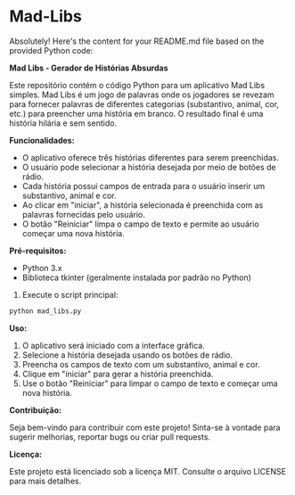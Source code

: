 # Mad-Libs

Absolutely! Here's the content for your README.md file based on the provided Python code:

**Mad Libs - Gerador de Histórias Absurdas**

Este repositório contém o código Python para um aplicativo Mad Libs simples. Mad Libs é um jogo de palavras onde os jogadores se revezam para fornecer palavras de diferentes categorias (substantivo, animal, cor, etc.) para preencher uma história em branco. O resultado final é uma história hilária e sem sentido.

**Funcionalidades:**

* O aplicativo oferece três histórias diferentes para serem preenchidas.
* O usuário pode selecionar a história desejada por meio de botões de rádio.
* Cada história possui campos de entrada para o usuário inserir um substantivo, animal e cor.
* Ao clicar em "iniciar", a história selecionada é preenchida com as palavras fornecidas pelo usuário.
* O botão "Reiniciar" limpa o campo de texto e permite ao usuário começar uma nova história.

**Pré-requisitos:**

* Python 3.x
* Biblioteca tkinter (geralmente instalada por padrão no Python)

1. Execute o script principal:

```bash
python mad_libs.py
```

**Uso:**

1. O aplicativo será iniciado com a interface gráfica.
2. Selecione a história desejada usando os botões de rádio.
3. Preencha os campos de texto com um substantivo, animal e cor.
4. Clique em "iniciar" para gerar a história preenchida.
5. Use o botão "Reiniciar" para limpar o campo de texto e começar uma nova história.

**Contribuição:**

Seja bem-vindo para contribuir com este projeto! Sinta-se à vontade para sugerir melhorias, reportar bugs ou criar pull requests.

**Licença:**

Este projeto está licenciado sob a licença MIT. Consulte o arquivo LICENSE para mais detalhes.


